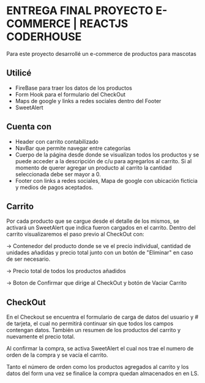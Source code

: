# ENTREGA FINAL PROYECTO E-COMMERCE | REACTJS CODERHOUSE

Para este proyecto desarrollé un e-commerce de productos para mascotas

## Utilicé

* FireBase para traer los datos de los productos
* Form Hook para el formulario del CheckOut
* Maps de google y links a redes sociales dentro del Footer
* SweetAlert


## Cuenta con 
* Header con carrito contabilizado
* NavBar que permite navegar entre categorías
* Cuerpo de la página desde donde se visualizan todos los productos y se puede acceder a la descripción de c/u para agregarlos al carrito. Si al momento de querer agregar un producto al carrito la cantidad seleccionada debe ser mayor a 0.
* Footer con links a redes sociales, Mapa de google con ubicación ficticia y medios de pagos aceptados. 

## Carrito

Por cada producto que se cargue desde el detalle de los mismos, se activará un SweetAlert que indica fueron cargados en el carrito.
Dentro del carrito visualizaremos el paso previo al CheckOut con:

-> Contenedor del producto donde se ve el precio individual, cantidad de unidades añadidas y precio total junto con un botón de "Eliminar" en caso de ser necesario.

-> Precio total de todos los productos añadidos 

-> Boton de Confirmar que dirige al CheckOut y botón de Vaciar Carrito

## CheckOut

En el Checkout se encuentra el formulario de carga de datos del usuario y # de tarjeta, el cual no permitirá continuar sin que todos los campos contengan datos.
También un resumen de los productos del carrito y nuevamente el precio total.

Al confirmar la compra, se activa SweetAlert el cual nos trae el numero de orden de la compra y se vacía el carrito.

Tanto el número de orden como los productos agregados al carrito y los datos del form una vez se finalice la compra quedan almacenados en en LS.